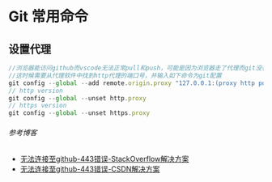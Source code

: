 # Git 常用命令

## 设置代理

```js
//浏览器能访问github而vscode无法正常pull和push，可能是因为浏览器走了代理而git没有走代理
//这时候需要从代理软件中找到http代理的端口号，并输入如下命令为git配置
git config --global --add remote.origin.proxy "127.0.0.1:(proxy http port number)"//如果之前配置过需要关闭代理，可按如下命令重置
// http version
git config --global --unset http.proxy
// https version
git config --global --unset https.proxy
```

###### 参考博客

* [无法连接至github-443错误-StackOverflow解决方案](https://stackoverflow.com/questions/49345357/fatal-unable-to-access-https-github-com-xxx-openssl-ssl-connect-ssl-error/56673262)
* [无法连接至github-443错误-CSDN解决方案](https://blog.csdn.net/qq_37555071/article/details/114260533)
